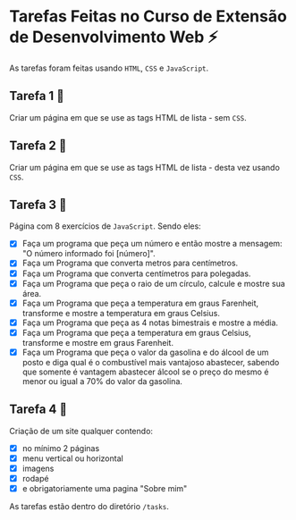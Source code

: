 # Tarefas Feitas no Curso de Extensão de Desenvolvimento Web ⚡️

As tarefas foram feitas usando `HTML`, `CSS` e `JavaScript`.

## Tarefa 1 📝

Criar um página em que se use as tags HTML de lista - sem `CSS`.

## Tarefa 2 📝

Criar um página em que se use as tags HTML de lista - desta vez usando `CSS`.

## Tarefa 3 📝

Página com 8 exercícios de `JavaScript`. Sendo eles:

- [x] Faça um programa que peça um número e então mostre a mensagem: "O número informado foi [número]".
- [x] Faça um Programa que converta metros para centímetros.
- [x] Faça um Programa que converta centímetros para polegadas.
- [x] Faça um Programa que peça o raio de um círculo, calcule e mostre sua área.
- [x] Faça um Programa que peça a temperatura em graus Farenheit, transforme e mostre a temperatura em graus Celsius.
- [x] Faça um Programa que peça as 4 notas bimestrais e mostre a média.
- [x] Faça um Programa que peça a temperatura em graus Celsius, transforme e mostre em graus Farenheit.
- [x] Faça um Programa que peça o valor da gasolina e do álcool de um posto e diga qual é o combustível mais vantajoso abastecer, sabendo que somente é vantagem abastecer álcool se o preço do mesmo é menor ou igual a 70% do valor da gasolina.

## Tarefa 4 📝

Criação de um site qualquer contendo:

- [x] no mínimo 2 páginas
- [x] menu vertical ou horizontal
- [x] imagens
- [x] rodapé
- [x] e obrigatoriamente uma pagina "Sobre mim"

As tarefas estão dentro do diretório `/tasks`.
